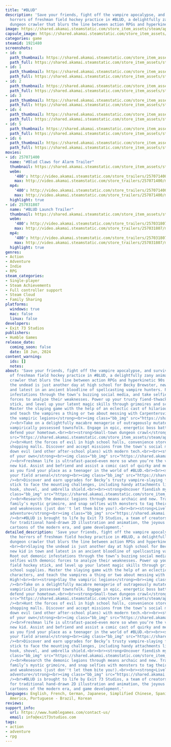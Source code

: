 ```yaml
---
title: "#BLUD"
description: 'Save your friends, fight off the vampire apocalypse, and survive the
  horrors of freshman field hockey practice in #BLUD, a delightfully zany animated
  dungeon crawler that blurs the line between action RPGs and hyperkinetic 90s cartoons.'
image: https://shared.akamai.steamstatic.com/store_item_assets/steam/apps/1921480/header.jpg?t=1730932868
capsule_image: https://shared.akamai.steamstatic.com/store_item_assets/steam/apps/1921480/capsule_231x87.jpg?t=1730932868
categories: game
steamid: 1921480
screenshots:
- id: 0
  path_thumbnail: https://shared.akamai.steamstatic.com/store_item_assets/steam/apps/1921480/ss_758f37582fa3646edbf6b40d5b769accc21200fc.600x338.jpg?t=1730932868
  path_full: https://shared.akamai.steamstatic.com/store_item_assets/steam/apps/1921480/ss_758f37582fa3646edbf6b40d5b769accc21200fc.1920x1080.jpg?t=1730932868
- id: 1
  path_thumbnail: https://shared.akamai.steamstatic.com/store_item_assets/steam/apps/1921480/ss_3ae62b2d60c3421da9ad8963eb76cab5e5c76e9a.600x338.jpg?t=1730932868
  path_full: https://shared.akamai.steamstatic.com/store_item_assets/steam/apps/1921480/ss_3ae62b2d60c3421da9ad8963eb76cab5e5c76e9a.1920x1080.jpg?t=1730932868
- id: 2
  path_thumbnail: https://shared.akamai.steamstatic.com/store_item_assets/steam/apps/1921480/ss_58776f6aebdfd129e328c1a49710ef7ea43cc4c0.600x338.jpg?t=1730932868
  path_full: https://shared.akamai.steamstatic.com/store_item_assets/steam/apps/1921480/ss_58776f6aebdfd129e328c1a49710ef7ea43cc4c0.1920x1080.jpg?t=1730932868
- id: 3
  path_thumbnail: https://shared.akamai.steamstatic.com/store_item_assets/steam/apps/1921480/ss_59db6e81a275401d71f60407f2a0bf85689683e6.600x338.jpg?t=1730932868
  path_full: https://shared.akamai.steamstatic.com/store_item_assets/steam/apps/1921480/ss_59db6e81a275401d71f60407f2a0bf85689683e6.1920x1080.jpg?t=1730932868
- id: 4
  path_thumbnail: https://shared.akamai.steamstatic.com/store_item_assets/steam/apps/1921480/ss_dbb8bde89de9d3ad2a5a3cc9585545ba0b9b8691.600x338.jpg?t=1730932868
  path_full: https://shared.akamai.steamstatic.com/store_item_assets/steam/apps/1921480/ss_dbb8bde89de9d3ad2a5a3cc9585545ba0b9b8691.1920x1080.jpg?t=1730932868
- id: 5
  path_thumbnail: https://shared.akamai.steamstatic.com/store_item_assets/steam/apps/1921480/ss_e8dba43e9a22388c6d38a5475101202df8dc4e10.600x338.jpg?t=1730932868
  path_full: https://shared.akamai.steamstatic.com/store_item_assets/steam/apps/1921480/ss_e8dba43e9a22388c6d38a5475101202df8dc4e10.1920x1080.jpg?t=1730932868
- id: 6
  path_thumbnail: https://shared.akamai.steamstatic.com/store_item_assets/steam/apps/1921480/ss_373fa13cca6c97aa6c4fc67a05e26cca63379361.600x338.jpg?t=1730932868
  path_full: https://shared.akamai.steamstatic.com/store_item_assets/steam/apps/1921480/ss_373fa13cca6c97aa6c4fc67a05e26cca63379361.1920x1080.jpg?t=1730932868
movies:
- id: 257071400
  name: "#Blud Claws for Alarm Trailer"
  thumbnail: https://shared.akamai.steamstatic.com/store_item_assets/steam/apps/257071400/e19db16a2beb2fc55f65214d20c3df5f5a26d70e/movie_600x337.jpg?t=1730932861
  webm:
    '480': http://video.akamai.steamstatic.com/store_trailers/257071400/movie480_vp9.webm?t=1730932861
    max: http://video.akamai.steamstatic.com/store_trailers/257071400/movie_max_vp9.webm?t=1730932861
  mp4:
    '480': http://video.akamai.steamstatic.com/store_trailers/257071400/movie480.mp4?t=1730932861
    max: http://video.akamai.steamstatic.com/store_trailers/257071400/movie_max.mp4?t=1730932861
  highlight: true
- id: 257031807
  name: "#BLUD Launch Trailer"
  thumbnail: https://shared.akamai.steamstatic.com/store_item_assets/steam/apps/257031807/movie.293x165.jpg?t=1718729957
  webm:
    '480': http://video.akamai.steamstatic.com/store_trailers/257031807/movie480_vp9.webm?t=1718729957
    max: http://video.akamai.steamstatic.com/store_trailers/257031807/movie_max_vp9.webm?t=1718729957
  mp4:
    '480': http://video.akamai.steamstatic.com/store_trailers/257031807/movie480.mp4?t=1718729957
    max: http://video.akamai.steamstatic.com/store_trailers/257031807/movie_max.mp4?t=1718729957
  highlight: true
genres:
- Action
- Adventure
- Indie
- RPG
steam_categories:
- Single-player
- Steam Achievements
- Full controller support
- Steam Cloud
- Family Sharing
platforms:
  windows: true
  mac: false
  linux: false
developers:
- Exit 73 Studios
publishers:
- Humble Games
release_date:
  coming_soon: false
  date: 18 Jun, 2024
content_warning:
  ids: []
  notes:
about: 'Save your friends, fight off the vampire apocalypse, and survive the horrors
  of freshman field hockey practice in #BLUD, a delightfully zany animated dungeon
  crawler that blurs the line between action RPGs and hyperkinetic 90s cartoons. <br><br>Slaying
  the undead is just another day at high school for Becky Brewster, new kid in town
  and latest in an ancient bloodline of spellcasting vampire hunters. Root out demonic
  infestations through the town’s buzzing social media, and take selfies with demonic
  forces to analyze their weaknesses. Power up your trusty fiend-thwacking field hockey
  stick, and level up your latent magic skills through grimoires and school supplies.
  Master the slaying game with the help of an eclectic cast of hilarious characters,
  and teach the vampires a thing or two about messing with Carpentersville High!<br><br><strong>Slay
  the vampiric legions</strong><br><img class="bb_img" src="https://shared.akamai.steamstatic.com/store_item_assets/steam/apps/1921480/extras/HG_BLUD_GIF_03.gif?t=1730932868"
  /><br>Take on a delightfully macabre menagerie of outrageously mutated animals and
  vampirically possessed townsfolk. Engage in epic, energetic boss battles as you
  defend your hometown.<br><br><strong>Small-town dungeon crawl</strong><br><img class="bb_img"
  src="https://shared.akamai.steamstatic.com/store_item_assets/steam/apps/1921480/extras/HG_BLUD_GIF_05.gif?t=1730932868"
  /><br>Hunt the forces of evil in high school halls, convenience store aisles, and
  shopping malls. Discover and accept missions from the town’s social media, and track
  down evil (and other after-school plans) with modern tech.<br><br><strong>In a class
  of your own</strong><br><img class="bb_img" src="https://shared.akamai.steamstatic.com/store_item_assets/steam/apps/1921480/extras/HG_BLUD_GIF_06.gif?t=1730932868"
  /><br>Freshman life is ultrafast-paced—even more so when you’re the vampire-hunting
  new kid. Assist and befriend and assist a comic cast of quirky and memorable classmates
  as you find your place as a teenager in the world of #BLUD.<br><br><strong>Upgrade
  your field arsenal</strong><br><img class="bb_img" src="https://shared.akamai.steamstatic.com/store_item_assets/steam/apps/1921480/extras/HG_BLUD_GIF_04.gif?t=1730932868"
  /><br>Discover and earn upgrades for Becky’s trusty vampire-slaying field hockey
  stick to face the mounting challenges, including handy attachments like a grappling
  hook, shovel, and umbrella shield.<br><br><strong>Uncover fiendish mysteries</strong><br><img
  class="bb_img" src="https://shared.akamai.steamstatic.com/store_item_assets/steam/apps/1921480/extras/HG_BLUD_GIF_02.gif?t=1730932868"
  /><br>Research the demonic legions through means archaic and new. Translate your
  family’s mystic grimoire, and snap selfies with monsters to tag their strengths
  and weaknesses (just don''t let them bite you!).<br><br><strong>Lively undead animated
  adventure</strong><br><img class="bb_img" src="https://shared.akamai.steamstatic.com/store_item_assets/steam/apps/1921480/extras/HG_BLUD_GIF_01.gif?t=1730932868"
  /><br>#BLUD is brought to life by Exit 73 Studios, a team of creators with a passion
  for traditional hand-drawn 2D illustration and animation, the joyous and jubilant
  cartoons of the modern era, and game development.'
detailed_description: 'Save your friends, fight off the vampire apocalypse, and survive
  the horrors of freshman field hockey practice in #BLUD, a delightfully zany animated
  dungeon crawler that blurs the line between action RPGs and hyperkinetic 90s cartoons.
  <br><br>Slaying the undead is just another day at high school for Becky Brewster,
  new kid in town and latest in an ancient bloodline of spellcasting vampire hunters.
  Root out demonic infestations through the town’s buzzing social media, and take
  selfies with demonic forces to analyze their weaknesses. Power up your trusty fiend-thwacking
  field hockey stick, and level up your latent magic skills through grimoires and
  school supplies. Master the slaying game with the help of an eclectic cast of hilarious
  characters, and teach the vampires a thing or two about messing with Carpentersville
  High!<br><br><strong>Slay the vampiric legions</strong><br><img class="bb_img" src="https://shared.akamai.steamstatic.com/store_item_assets/steam/apps/1921480/extras/HG_BLUD_GIF_03.gif?t=1730932868"
  /><br>Take on a delightfully macabre menagerie of outrageously mutated animals and
  vampirically possessed townsfolk. Engage in epic, energetic boss battles as you
  defend your hometown.<br><br><strong>Small-town dungeon crawl</strong><br><img class="bb_img"
  src="https://shared.akamai.steamstatic.com/store_item_assets/steam/apps/1921480/extras/HG_BLUD_GIF_05.gif?t=1730932868"
  /><br>Hunt the forces of evil in high school halls, convenience store aisles, and
  shopping malls. Discover and accept missions from the town’s social media, and track
  down evil (and other after-school plans) with modern tech.<br><br><strong>In a class
  of your own</strong><br><img class="bb_img" src="https://shared.akamai.steamstatic.com/store_item_assets/steam/apps/1921480/extras/HG_BLUD_GIF_06.gif?t=1730932868"
  /><br>Freshman life is ultrafast-paced—even more so when you’re the vampire-hunting
  new kid. Assist and befriend and assist a comic cast of quirky and memorable classmates
  as you find your place as a teenager in the world of #BLUD.<br><br><strong>Upgrade
  your field arsenal</strong><br><img class="bb_img" src="https://shared.akamai.steamstatic.com/store_item_assets/steam/apps/1921480/extras/HG_BLUD_GIF_04.gif?t=1730932868"
  /><br>Discover and earn upgrades for Becky’s trusty vampire-slaying field hockey
  stick to face the mounting challenges, including handy attachments like a grappling
  hook, shovel, and umbrella shield.<br><br><strong>Uncover fiendish mysteries</strong><br><img
  class="bb_img" src="https://shared.akamai.steamstatic.com/store_item_assets/steam/apps/1921480/extras/HG_BLUD_GIF_02.gif?t=1730932868"
  /><br>Research the demonic legions through means archaic and new. Translate your
  family’s mystic grimoire, and snap selfies with monsters to tag their strengths
  and weaknesses (just don''t let them bite you!).<br><br><strong>Lively undead animated
  adventure</strong><br><img class="bb_img" src="https://shared.akamai.steamstatic.com/store_item_assets/steam/apps/1921480/extras/HG_BLUD_GIF_01.gif?t=1730932868"
  /><br>#BLUD is brought to life by Exit 73 Studios, a team of creators with a passion
  for traditional hand-drawn 2D illustration and animation, the joyous and jubilant
  cartoons of the modern era, and game development.'
languages: English, French, German, Japanese, Simplified Chinese, Spanish - Latin
  America, Portuguese - Brazil, Korean
reviews:
support_info:
  url: https://www.humblegames.com/contact-us/
  email: info@exit73studios.com
tags:
- action
- adventure
- rpg
---
```


